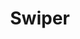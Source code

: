 ---
id: 14
title: Swiper
caption: Custom Code
url: https://didgustm.github.io/mySwiper/
category: Etc
role: My part - 100%
device: PC only
size: small
---